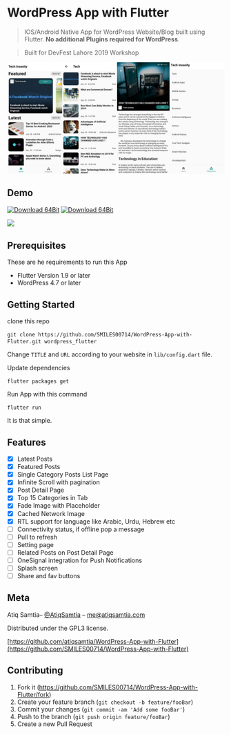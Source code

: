 # WordPress App with Flutter

> IOS/Android Native App for WordPress Website/Blog built using Flutter. **No additional Plugins required for WordPress**.

> Built for DevFest Lahore 2019 Workshop

![](ScreenShot.jpg)

## Demo

[![Download 64Bit](https://img.shields.io/badge/Download%20APK-64%20bit-brightgreen)](https://github.com/SMILES00714/WordPress-App-with-Flutter/releases/latest/download/app-arm64-v8a-release.apk)
[![Download 64Bit](https://img.shields.io/badge/Download%20APK-32%20bit-brightgreen)](https://github.com/SMILES00714/WordPress-App-with-Flutter/releases/latest/download/app-armeabi-v7a-release.apk)

![](Demo.gif)

## Prerequisites
These are he requirements to run this App
- Flutter Version 1.9 or later  
- WordPress 4.7 or later

## Getting Started
clone this repo
```
git clone https://github.com/SMILES00714/WordPress-App-with-Flutter.git wordpress_flutter
```
Change <code>TITLE</code> and <code>URL</code> according to your website in <code>lib/config.dart</code> file.

Update dependencies 
```
flutter packages get
```

Run App with this command
```
flutter run
```

It is that simple.

## Features
- [x] Latest Posts
- [x] Featured Posts
- [x] Single Category Posts List Page
- [x] Infinite Scroll with pagination
- [x] Post Detail Page
- [x] Top 15 Categories in Tab
- [x] Fade Image with Placeholder
- [x] Cached Network Image
- [x] RTL support for language like Arabic, Urdu, Hebrew etc
- [ ] Connectivity status, if offline pop a message
- [ ] Pull to refresh
- [ ] Setting page
- [ ] Related Posts on Post Detail Page
- [ ] OneSignal integration for Push Notifications
- [ ] Splash screen 
- [ ] Share and fav buttons 

## Meta

Atiq Samtia– [@AtiqSamtia](https://twitter.com/SMILES00714) – me@atiqsamtia.com

Distributed under the GPL3 license.

[https://github.com/atiqsamtia/WordPress-App-with-Flutter](https://github.com/SMILES00714/WordPress-App-with-Flutter)

## Contributing

1. Fork it (<https://github.com/SMILES00714/WordPress-App-with-Flutter/fork>)
2. Create your feature branch (`git checkout -b feature/fooBar`)
3. Commit your changes (`git commit -am 'Add some fooBar'`)
4. Push to the branch (`git push origin feature/fooBar`)
5. Create a new Pull Request
